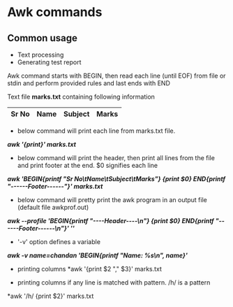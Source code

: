 # Awk commands

## Common usage
- Text processing
- Generating test report

Awk command starts with BEGIN, then read each line (until EOF) from file or stdin and perform provided rules and last ends with END

Text file **marks.txt** containing following information

| Sr No      |  Name         | Subject  | Marks  |
| ---------- |:-------------:| --------:|--------|


- below command will print each line from marks.txt file.

**_awk '{print}' marks.txt_**

- below command will print the header, then print all lines from the file and print footer at the end. $0 signifies each line

**_awk 'BEGIN{printf "Sr No\tName\tSubject\tMarks"} {print $0} END{printf "------Footer------"}' marks.txt_**

- below command will pretty print the awk program in an output file (default file awkprof.out)

**_awk --profile 'BEGIN{printf "----Header----\n"} {print $0} END{printf "------Footer------\n"}' ''_**

- '-v' option defines a variable 

**_awk -v name=chandan 'BEGIN{printf "Name: %s\n", name}'_**

- printing columns
*awk '{print $2 "," $3}' marks.txt

- printing columns if any line is matched with pattern. /h/ is a pattern

*awk '/h/ {print $2}' marks.txt
